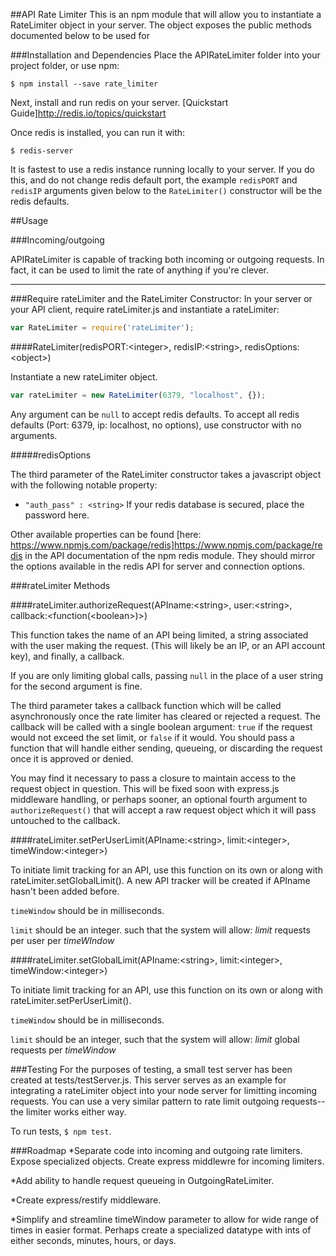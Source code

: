 ##API Rate Limiter
This is an npm module that will allow you to instantiate a RateLimiter object in your server.  The object exposes the public methods documented below to be used for 

###Installation and Dependencies
Place the APIRateLimiter folder into your project folder, or use npm:

```shell
$ npm install --save rate_limiter
```

Next, install and run redis on your server.
[Quickstart Guide]http://redis.io/topics/quickstart

Once redis is installed, you can run it with:

```shell
$ redis-server
```

It is fastest to use a redis instance running locally to your server.  If you do this, and do not change redis default port, the example `redisPORT` and `redisIP` arguments given below to the `RateLimiter()` constructor will be the redis defaults.

##Usage

###Incoming/outgoing

APIRateLimiter is capable of tracking both incoming or outgoing requests.  In fact, it can be used to limit the rate of anything if you're clever.

---
###Require rateLimiter and the RateLimiter Constructor:
In your server or your API client, require rateLimiter.js and instantiate a rateLimiter:

```javascript
var RateLimiter = require('rateLimiter');
```


####RateLimiter(redisPORT:\<integer\>, redisIP:\<string\>, redisOptions:\<object\>)

Instantiate a new rateLimiter object.
```javascript
var rateLimiter = new RateLimiter(6379, "localhost", {});
```

Any argument can be `null` to accept redis defaults.  To accept all redis defaults (Port: 6379, ip: localhost, no options), use constructor with no arguments.

#####redisOptions

The third parameter of the RateLimiter constructor takes a javascript object with the following notable property:

* `"auth_pass" : <string>` If your redis database is secured, place the password here.

Other available properties can be found [here: https://www.npmjs.com/package/redis]https://www.npmjs.com/package/redis in the API documentation of the npm redis module.  They should mirror the options available in the redis API for server and connection options.



###rateLimiter Methods

####rateLimiter.authorizeRequest(APIname:\<string>, user:\<string\>, callback:\<function(\<boolean\>)\>)

This function takes the name of an API being limited, a string associated with the user making the request.  (This will likely be an IP, or an API account key), and finally, a callback.

If you are only limiting global calls, passing `null` in the place of a user string for the second argument is fine.

The third parameter takes a callback function which will be called asynchronously once the rate limiter has cleared or rejected a request.  The callback will be called with a single boolean argument:  `true` if the request would not exceed the set limit, or `false` if it would.  You should pass a function that will handle either sending, queueing, or discarding the request once it is approved or denied.  

You may find it necessary to pass a closure to maintain access to the request object in question.  This will be fixed soon with express.js middleware handling, or perhaps sooner, an optional fourth argument to `authorizeRequest()` that will accept a raw request object which it will pass untouched to the callback.


####rateLimiter.setPerUserLimit(APIname:\<string\>, limit:\<integer\>, timeWindow:\<integer\>)

To initiate limit tracking for an API, use this function on its own or along with rateLimiter.setGlobalLimit().  A new API tracker will be created if APIname hasn't been added before.  

`timeWindow` should be in milliseconds.  

`limit` should be an integer.  such that the system will allow: *limit* requests per user per *timeWIndow*

####rateLimiter.setGlobalLimit(APIname:\<string\>, limit:\<integer\>, timeWindow:\<integer\>)

To initiate limit tracking for an API, use this function on its own or along with rateLimiter.setPerUserLimit().

`timeWindow` should be in milliseconds.  

`limit` should be an integer, such that the system will allow: *limit* global requests per *timeWindow*

###Testing
For the purposes of testing, a small test server has been created at tests/testServer.js.  This server serves as an example for integrating a rateLimiter object into your node server for limitting incoming requests.  You can use a very similar pattern to rate limit outgoing requests--the limiter works either way.


To run tests, `$ npm test`.

###Roadmap
*Separate code into incoming and outgoing rate limiters.  Expose specialized objects.  Create express middlewre for incoming limiters.

*Add ability to handle request queueing in OutgoingRateLimiter.

*Create express/restify middleware.

*Simplify and streamline timeWindow parameter to allow for wide range of times in easier format.  Perhaps create a specialized datatype with ints of either seconds, minutes, hours, or days.
